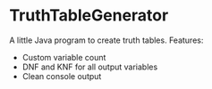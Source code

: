 # TruthTableGenerator
A little Java program to create truth tables.
Features:
- Custom variable count
- DNF and KNF for all output variables
- Clean console output
